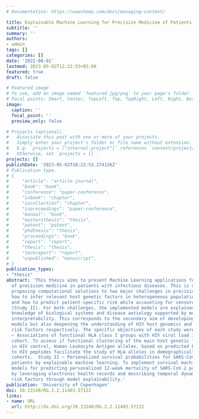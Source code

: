 ```yaml
---
# Documentation: https://wowchemy.com/docs/managing-content/

title: Explainable Machine Learning for Precision Medicine of Patients with Infectious Diseases
subtitle: ''
summary: ''
authors:
- admin
tags: []
categories: []
date: '2022-08-01'
lastmod: 2023-05-02T12:22:53+02:00
featured: true
draft: false

# Featured image
# To use, add an image named `featured.jpg/png` to your page's folder.
# Focal points: Smart, Center, TopLeft, Top, TopRight, Left, Right, BottomLeft, Bottom, BottomRight.
image:
  caption: ''
  focal_point: ''
  preview_only: false

# Projects (optional).
#   Associate this post with one or more of your projects.
#   Simply enter your project's folder or file name without extension.
#   E.g. `projects = ["internal-project"]` references `content/project/deep-learning/index.md`.
#   Otherwise, set `projects = []`.
projects: []
publishDate: '2023-05-02T10:22:53.274126Z'
# Publication type.
# {
#     "article": "article-journal",
#     "book": "book",
#     "conference": "paper-conference",
#     "inbook": "chapter",
#     "incollection": "chapter",
#     "inproceedings": "paper-conference",
#     "manual": "book",
#     "mastersthesis": "thesis",
#     "patent": "patent",
#     "phdthesis": "thesis",
#     "proceedings": "book",
#     "report": "report",
#     "thesis": "thesis",
#     "techreport": "report",
#     "unpublished": "manuscript",
# }
publication_types:
- "thesis"
abstract: 'This thesis aims to present Machine Learning applications for the development
  of precision medicine in patients with infectious diseases. This is outlined by
  proposing computational solutions to two major challenges in precision medicine:
  how to infer relevant host genetic factors in heterogeneous populations (Study I)
  and how to predict patient-specific risk while accounting for censored individuals
  (Study II). For both challenges, the implemented models are explained based on domain
  knowledge of biological systems and disease aetiology supported by methods of model
  interpretability. This corresponds to the secondary aim of developing not only predictive
  models but also deepening the understanding of HIV host genomics and SARS-CoV-2
  risk factors respectively. The specific objectives of each study were:  Study I
  – Associations of functional HLA class I groups with HIV viral load in a heterogeneous
  cohort. To assess if functional clustering of the main host genetic factors involved
  in HIV control, Human Leukocyte Antigen alleles, based on predicted binding affinities
  to HIV peptides facilitate the study of HLA alleles in demographically heterogeneous
  cohorts.  Study II – Personalized survival probabilities for SARS-CoV-2 positive
  patients by explainable machine learning. To implement survival machine learning
  models for predicting personalized 12-week mortality of SARS-CoV-2 positive patients
  by leveraging electronic health records and describing temporal dynamics of relevant
  risk factors through model explainability.'
publication: 'University of Copenhagen'
doi: 10.13140/RG.2.2.11403.57122
links:
- name: URL
  url: http://dx.doi.org/10.13140/RG.2.2.11403.57122
---
```

